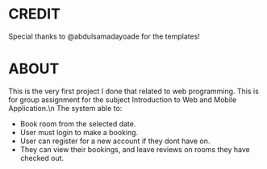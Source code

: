 # CREDIT
Special thanks to @abdulsamadayoade for the templates!
# ABOUT
This is the very first project I done that related to web programming. This is for group assignment for the subject Introduction to Web and Mobile Application.\n
The system able to:
* Book room from the selected date.
* User must login to make a booking.
* User can register for a new account if they dont have on.
* They can view their bookings, and leave reviews on rooms they have checked out.
